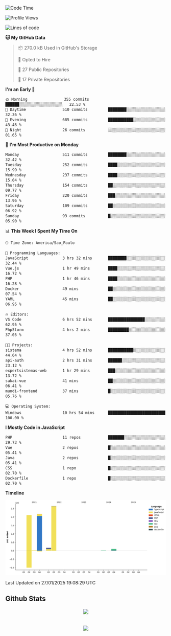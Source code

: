  
<!--START_SECTION:waka-->
![Code Time](http://img.shields.io/badge/Code%20Time-1%2C763%20hrs%2033%20mins-blue)

![Profile Views](http://img.shields.io/badge/Profile%20Views-5-blue)

![Lines of code](https://img.shields.io/badge/From%20Hello%20World%20I%27ve%20Written-7.2%20million%20lines%20of%20code-blue)

**🐱 My GitHub Data** 

> 📦 270.0 kB Used in GitHub's Storage 
 > 
> 💼 Opted to Hire
 > 
> 📜 27 Public Repositories 
 > 
> 🔑 17 Private Repositories 
 > 
**I'm an Early 🐤** 

```text
🌞 Morning                355 commits         ██████░░░░░░░░░░░░░░░░░░░   22.53 % 
🌆 Daytime                510 commits         ████████░░░░░░░░░░░░░░░░░   32.36 % 
🌃 Evening                685 commits         ███████████░░░░░░░░░░░░░░   43.46 % 
🌙 Night                  26 commits          ░░░░░░░░░░░░░░░░░░░░░░░░░   01.65 % 
```
📅 **I'm Most Productive on Monday** 

```text
Monday                   511 commits         ████████░░░░░░░░░░░░░░░░░   32.42 % 
Tuesday                  252 commits         ████░░░░░░░░░░░░░░░░░░░░░   15.99 % 
Wednesday                237 commits         ████░░░░░░░░░░░░░░░░░░░░░   15.04 % 
Thursday                 154 commits         ██░░░░░░░░░░░░░░░░░░░░░░░   09.77 % 
Friday                   220 commits         ███░░░░░░░░░░░░░░░░░░░░░░   13.96 % 
Saturday                 109 commits         ██░░░░░░░░░░░░░░░░░░░░░░░   06.92 % 
Sunday                   93 commits          █░░░░░░░░░░░░░░░░░░░░░░░░   05.90 % 
```


📊 **This Week I Spent My Time On** 

```text
🕑︎ Time Zone: America/Sao_Paulo

💬 Programming Languages: 
JavaScript               3 hrs 32 mins       ████████░░░░░░░░░░░░░░░░░   32.44 % 
Vue.js                   1 hr 49 mins        ████░░░░░░░░░░░░░░░░░░░░░   16.72 % 
PHP                      1 hr 46 mins        ████░░░░░░░░░░░░░░░░░░░░░   16.28 % 
Docker                   49 mins             ██░░░░░░░░░░░░░░░░░░░░░░░   07.54 % 
YAML                     45 mins             ██░░░░░░░░░░░░░░░░░░░░░░░   06.95 % 

🔥 Editors: 
VS Code                  6 hrs 52 mins       ████████████████░░░░░░░░░   62.95 % 
PhpStorm                 4 hrs 2 mins        █████████░░░░░░░░░░░░░░░░   37.05 % 

🐱‍💻 Projects: 
sistema                  4 hrs 52 mins       ███████████░░░░░░░░░░░░░░   44.64 % 
api-auth                 2 hrs 31 mins       ██████░░░░░░░░░░░░░░░░░░░   23.12 % 
expertsistemas-web       1 hr 29 mins        ███░░░░░░░░░░░░░░░░░░░░░░   13.72 % 
sakai-vue                41 mins             ██░░░░░░░░░░░░░░░░░░░░░░░   06.41 % 
mundi-frontend           37 mins             █░░░░░░░░░░░░░░░░░░░░░░░░   05.76 % 

💻 Operating System: 
Windows                  10 hrs 54 mins      █████████████████████████   100.00 % 
```

**I Mostly Code in JavaScript** 

```text
PHP                      11 repos            ███████░░░░░░░░░░░░░░░░░░   29.73 % 
Vue                      2 repos             █░░░░░░░░░░░░░░░░░░░░░░░░   05.41 % 
Java                     2 repos             █░░░░░░░░░░░░░░░░░░░░░░░░   05.41 % 
CSS                      1 repo              █░░░░░░░░░░░░░░░░░░░░░░░░   02.70 % 
Dockerfile               1 repo              █░░░░░░░░░░░░░░░░░░░░░░░░   02.70 % 
```



**Timeline**

![Lines of Code chart](https://raw.githubusercontent.com/MaueDev/MaueDev/main/assets/bar_graph.png)


 Last Updated on 27/01/2025 19:08:29 UTC
<!--END_SECTION:waka-->

## Github Stats  
<div align="center"><img src="https://github-readme-stats.vercel.app/api/top-langs/?username=MaueDev&hide_border=true&layout=compact" align="center" /></div>  

<br/>  

<br/>  

<div align="center">
<img src="https://komarev.com/ghpvc/?username=MaueDev&&style=flat-square" align="center" />
</div>  
  
